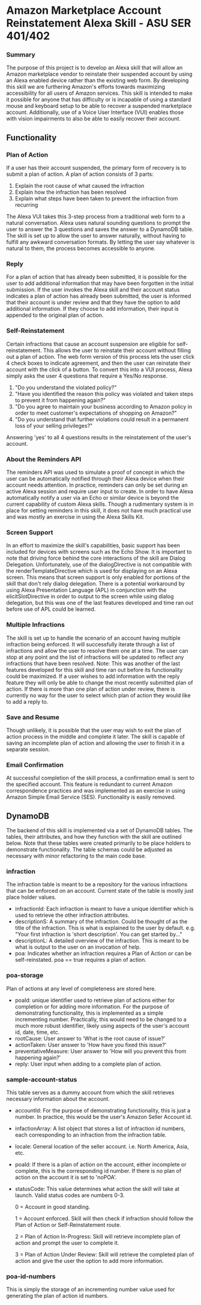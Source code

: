 # Amazon Marketplace Account Reinstatement Alexa Skill - ASU SER 401/402
### Summary
The purpose of this project is to develop an Alexa skill that will allow an Amazon marketplace vendor to reinstate their suspended account by using an Alexa enabled device rather than the existing web form.  By developing this skill we are furthering Amazon's efforts towards maximizing accessibility for all users of Amazon services.  This skill is intended to make it possible for anyone that has difficulty or is incapable of using a standard mouse and keyboard setup to be able to recover a suspended marketplace account. Additionally, use of a Voice User Interface (VUI) enables those with vision impairments to also be able to easily recover their account.
## Functionality
### Plan of Action
If a user has their account suspended, the primary form of recovery is to submit a plan of action.  A plan of action consists of 3 parts:  
1. Explain the root cause of what caused the infraction
2. Explain how the infraction has been resolved
3. Explain what steps have been taken to prevent the infraction from recurring

The Alexa VUI takes this 3-step process from a traditional web form to a natural conversation.  Alexa uses natural sounding questions to prompt the user to answer the 3 questions and saves the answer to a DynamoDB table. The skill is set up to allow the user to answer naturally, without having to fulfill any awkward conversation formats. By letting the user say whatever is natural to them, the process becomes accessible to anyone.
### Reply
For a plan of action that has already been submitted, it is possible for the user to add additional information that may have been forgotten in the initial submission.  If the user invokes the Alexa skill and their account status indicates a plan of action has already been submitted, the user is informed that their account is under review and that they have the option to add additional information.  If they choose to add information, their input is appended to the original plan of action.
### Self-Reinstatement
Certain infractions that cause an account suspension are eligible for self-reinstatement.  This allows the user to reinstate their account without filling out a plan of action. The web form version of this process lets the user click 4 check boxes to indicate agreement, and then the user can reinstate their account with the click of a button.  To convert this into a VUI process, Alexa simply asks the user 4 questions that require a Yes/No response.  
1. "Do you understand the violated policy?"
2. "Have you identified the reason this policy was violated and taken steps to prevent it from happening again?"
3. "Do you agree to maintain your business according to Amazon policy in order to meet customer's expectations of shopping on Amazon?"
4. "Do you understand that further violations could result in a permanent loss of your selling privileges?"

Answering 'yes' to all 4 questions results in the reinstatement of the user's account.
### About the Reminders API
The reminders API was used to simulate a proof of concept in which the user can be automatically notified through their Alexa device when their account needs attention.  In practice, reminders can only be set during an active Alexa session and require user input to create.  In order to have Alexa automatically notify a user via an Echo or similar device is beyond the current capability of custom Alexa skills.  Though a rudimentary system is in place for setting reminders in this skill, it does not have much practical use and was mostly an exercise in using the Alexa Skills Kit.
### Screen Support
In an effort to maximize the skill's capabilities, basic support has been included for devices with screens such as the Echo Show.  It is important to note that driving force behind the core interactions of the skill are Dialog Delegation.  Unfortunately, use of the dialogDirective is not compatible with the renderTemplateDirective which is used for displaying on an Alexa screen.  This means that screen support is only enabled for portions of the skill that don't rely dialog delegation.  There is a potential workaround by using Alexa Presentation Language (APL) in conjunction with the elicitSlotDirective in order to output to the screen while using dialog delegation, but this was one of the last features developed and time ran out before use of APL could be learned.
### Multiple Infractions
The skill is set up to handle the scenario of an account having multiple infraction being enforced.  It will successfully iterate through a list of infractions and allow the user to resolve them one at a time.  The user can stop at any point and the list of infractions will be updated to reflect any infractions that have been resolved.
Note: This was another of the last features developed for this skill and time ran out before its functionality could be maximized.  If a user wishes to add information with the reply feature they will only be able to change the most recently submitted plan of action.  If there is more than one plan of action under review, there is currently no way for the user to select which plan of action they would like to add a reply to.
### Save and Resume
Though unlikely, it is possible that the user may wish to exit the plan of action process in the middle and complete it later.  The skill is capable of saving an incomplete plan of action and allowing the user to finish it in a separate session.
### Email Confirmation
At successful completion of the skill process, a confirmation email is sent to the specified account.  This feature is redundant to current Amazon correspondence practices and was implemented as an exercise in using Amazon Simple Email Service (SES).  Functionality is easily removed.
## DynamoDB
The backend of this skill is implemented via a set of DynamoDB tables.  The tables, their attributes, and how they function with the skill are outlined below.  Note that these tables were created primarily to be place holders to demonstrate functionality.  The table schemas could be adjusted as necessary with minor refactoring to the main code base.
### infraction
The infraction table is meant to be a repository for the various infractions that can be enforced on an account.  Current state of the table is mostly just place holder values.
+ infractionId: Each infraction is meant to have a unique identifier which is used to retrieve the other infraction attributes.
+ descriptionS: A summary of the infraction.  Could be thought of as the title of the infraction.  This is what is explained to the user by default.  e.g. "Your first infraction is 'short description'.  You can get started by..."
+ descriptionL: A detailed overview of the infraction.  This is meant to be what is output to the user on an invocation of help.
+ poa: Indicates whether an infraction requires a Plan of Action or can be self-reinstated.  poa == true requires a plan of action.
### poa-storage
Plan of actions at any level of completeness are stored here.
+ poaId: unique identifier used to retrieve plan of actions either for completion or for adding more information.  For the purpose of demonstrating functionality, this is implemented as a simple incrementing number.  Practically, this would need to be changed to a much more robust identifier, likely using aspects of the user's account id, date, time, etc.
+ rootCause: User answer to 'What is the root cause of issue?'
+ actionTaken: User answer to 'How have you fixed this issue?'
+ preventativeMeasure: User answer to 'How will you prevent this from happening again?'
+ reply: User input when adding to a complete plan of action.
### sample-account-status
This table serves as a dummy account from which the skill retrieves necessary information about the account.
+ accountId: For the purpose of demonstrating functionality, this is just a number.  In practice, this would be the user's Amazon Seller Account id.
+ infactionArray: A list object that stores a list of infraction id numbers, each corresponding to an infraction from the infraction table.
+ locale: General location of the seller account.  i.e. North America, Asia, etc.
+ poaId: If there is a plan of action on the account, either incomplete or complete, this is the corresponding id number.  If there is no plan of action on the account it is set to 'noPOA'.
+ statusCode: This value determines what action the skill will take at launch.  Valid status codes are numbers 0-3.
  
  0 = Account in good standing.
  
  1 = Account enforced.  Skill will then check if infraction should follow the Plan of Action or Self-Reinstatement route.
  
  2 = Plan of Action In-Progress: Skill will retrieve incomplete plan of action and prompt the user to complete it.
  
  3 = Plan of Action Under Review: Skill will retrieve the completed plan of action and give the user the option to add more information.
### poa-id-numbers
This is simply the storage of an incrementing number value used for generating the plan of action id numbers.  
